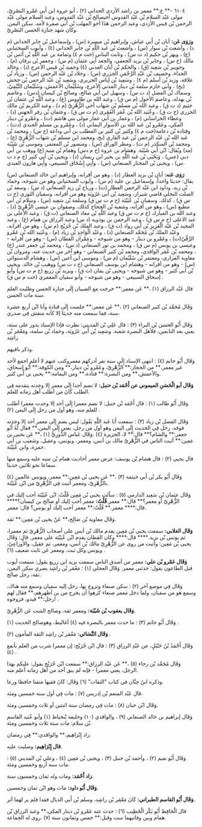 ٦١٠٤ -** ع:** معمر بن راشد الأزدي الحداني (٢) ، أبو عروة ابن أَبي عَمْرو البَصْرِيّ، مولى عَبْد السلام بْن عَبْد القدوس أخيصالح بْن عَبْد القدوس، وعبد السلام مولى عَبْد الرحمن بْن قيس الأزدي، وعبد الرحمن هَذَا أخو المهلب بْن أَبي صفرة لأمه. سكن اليمن. وكان شهد جنازة الحسن البَصْرِيّ.

**ورَوَى عَن:** أبان بْن أَبي عياش، وإبراهيم بْن ميسرة (س) ، وإسماعيل بْن جابر الحداني (م د) ، وأشعث بْن سوار (س) ، وأشعث بْن عَبد اللَّهِ بْن جابر الحداني (٤) ، وأيوب السختياني (ع) ، وبهز بْن حكيم (د ت س) ، وثابت البناني (خت م ٤) وثمامة بن عَبد اللَّهِ بْن أَنَس بْن مالك (خ س) ، وجابر بْن يزيد الجعفي، والجعد أَبِي عثمان (م س) ، وجعفر بْن برقان (م) ، وجويبر بْن سَعِيد (ق) ، والحكم بْن أبان العدني (٤) وحميد بْن قيس الأعرج (د) ، وخالد الحذاء، وخصيف بْن عَبْدِ الرَّحْمَنِ الجزري (س) ، وخلاد بْن عَبْد الرحمن (س) ، وزياد بْن علاقة، وزيد بْن أسلم (م ٤) ، وسَعِيد بْن إياس الجريري، وسَعِيد بْن عَبْد الرحمن بْن جحش (بخ) ، وأبي حازم سلمة بْن دينار المدني الأعرج، وسُلَيْمان الأعمش، وسُلَيْمان التَّيْمِيّ، وسماك بْن الفضل (د ت س) ، وسهيل ابن أَبي صالح، وصالح بْن كيسان (دس) ، وعاصم بْن بهدلة، وعاصم الأحول (م س ق) ، وعبد الله بن طاووس (ع) ، وعبد اللَّهِ بْن عثمان بْن خثيم (د ت ق) ، وعبد الله بْن مسلم بْن شهاب أخي الزُّهْرِيّ (م د) ، وعبد الكريم بْن مالك الجزري (خ ت ق) ، وعُبَيد الله بْن عُمَر العُمَري (م ت س ق) ، وعثمان بْن زفر الجهني (د) ، وعطاء الخراساني (م) ، وعمار بن أَبي عمار مولى بني هاشم (ت) ، وعَمْرو بْن دينار المكي، وعَمْرو بْن عَبد الله بن الأسوار اليماني (د) ، وعَمْرو بن مسلم الجندي (دت) ، وقتادة بْن دعامة(خت م ٤) وكثير بْن كثير بن المطلب بن أَبي وداعة (خ س) ، ومحمد بْن عَبد الله بْن عَبْد الرحمن بْن عبد القاري (بخ، ومحمد ابن مسلم بْن شهاب الزُّهْرِيّ (ع) ، ومحمد بْن المنكدر (م ت) ، ومطر الوراق (س) ، ومنصور بْن المعتمر، وموسى بْن شَيْبَة (مد) ويُقال: ابْن أَبي شَيْبَة. وهشام بن عروة (خ م دس) وهمام بْن منبه (ع) ووهب بن أَبي دبي (عس) ، وَيَحْيَى بْن عَبد اللَّهِ بن بحير ابن ريسان (د) ، ويحيى بْن أَبي كثير (خ م د ت س) ، ويحيى بْن المختار الصنعاني (س) ، وأَبِي إِسْحَاق السبيعي، وأَبِي هارون العبدي.

**رَوَى عَنه:** أبان بْن يزيد العطار (د) ، وهو من أقرانه، وإبراهيم ابن خالد الصنعاني (س) يقال: حديثا واحداً، وإسماعيل بن علية (م س) ، وأيوب السختياني وهو من شيوخه، وحماد بْن زيد، وداود ابن عَبْد الرحمن العطار (ت) ، ورباح بْن زيد الصنعاني (د س) ، وسعد بْن الصلت البجلي قاضي شيراز، وسَعِيد بْن أَبي عَرُوبَة وهو من أقرانه، وسفيان الثوري (خ ت س ق) ، كذلك. وسفيان بْن عُيَيْنَة (خ م ت س ق) وسلمة بْن سَعِيد (س) ، وسلام بْن أَبي مطيع (س) ، وهو من أقرانه، وشعبة بْن الحجاج كذلك، وصفوان بن عيسى الزُّهْرِيّ (د) ، وعبد الله بن المبارك (خ م ت س ق) وعبد اللَّهِ بْن معاذ الصنعاني (ت ق) ، وعبد الأعلى بن عبد الاعلى (خ م س ق) ، وعبد الرحمن بن بوذويه (د س) وعبد الرزاق بن همام (ع) ، وعبد المجيد بْن عَبْد الْعَزِيزِ بْن أَبي رواد (ت ق) ، وعبد الملك بْن جُرَيْج (م س) ، وهو من أقرانه، وعَبْد الملك بْن مُحَمَّد الصنعاني (د) ، وعَبْد الْوَاحِدِ بْن زياد (م) ، وعُبَيد الله بْن عَمْرو الرَّقِّيّ(ت) ، وعَمْرو بن دينار - وهو من شيوخه - وعِمْران القطان (س) - وهو من أقرانه - وعيسى بن يونس (م س ق) ، ومحمد بن ثور الصنعاني (د س) ، ومحمد بْن جعفر غندر (خ) ، ومحمد بْن عُمَر الواقدي، ومحمد بْن كثير الصنعاني - وهو آخر من حديث عنه، ومروان بْن معاوية الفزاري، ومعتمر بْن سُلَيْمان (م س) ، وموسى ابن أعين (س) ، وهشام الدستوائي (س) - وهو من أقرانه - وهشام ابن يوسف الصنعاني (خ د ت س) ووهيب بْن خالد، ويحيى بْن أَبي كثير - وهو من شيوخه - ويحيى بْن يمان (ت ق) ، ويزيد بْن زريع (خ م ت س) وأبو إسحاق السبيعي - وهو من شيوخه - وأبو سفيان المعمري (خت م س ق) .

قال عَبْد الرزاق (١) ،** عَن معمر:** خرجت مع الصبيان إِلَى جنازة الحسن وطلبت العلم سنة مات الحسن.

وَقَال مُحَمَّد بْن كثير الصنعاني (٢) ،** عَن معمر:** جلست إِلَى قتادة وأنا ابْن أربع عشرة سنة، فما سمعت منه حديثا إلا كأنه منقش فِي صدري.

وَقَال أَبُو الحسن بْن البراء (٣) : قال عَلِي بْن المديني: نظرت فإذا الإسناد يدور على ستة، يعني بعد التابعين، فلأهل البصرة شعبة. وسَعِيد بْن أَبي عَرُوبَة، وحماد بْن سلمة، ومَعْمَر بْن راشِد

وذكر باقيهم.

وَقَال أَبُو حاتم (٤) : انتهى الإسناد إِلَى ستة نفر أدركهم معمروكتب عنهم لا أعلم اجمع لأحد غير معمر،** من الحجاز:** الزُّهْرِيّ، وعَمْرو بْن دينار،** ومن الكوفة:** أَبُو إسحاق، والأعمش،** ومن البصرة:** قتادة،** ومن اليمامة:** يحيى بن أَبي كثير.

**وَقَال أبو الْحَسَنِ الميموني عن أَحْمَد بْن حنبل:** لا تضم أحدا إِلَى معمر إلا وجدته يتقدمه فِي الطلب كَانَ من أطلب أهل زمانه للعلم.

وَقَال أَبُو طالب (١) : قال أَحْمَد بْن حنبل: لا تضم معمرا إِلَى أحد إلا وجدت معمرا أطلب للعلم منه، وهو أول من رحل إِلَى اليمن (٢) .

وَقَال الفضل بْن زياد (٣) : سمعت أَبَا عَبد اللَّهِ يَقُول: ليس يضم إِلَى معمر أحد إلا وجدته فوقه، رحل فِي الحديث إِلَى اليمن وهو أول من رجل، يعني إِلَى اليمن،** فقال لَهُ أَبُو جعفر:** والشام؟** قال:** لا، الجزيرة (٤) .وَقَال عَباس الدُّورِيُّ (١) ،** عَن يحيى بن مَعِين:** أثبت الناس في الزُّهْرِيّ مالك بن أنس، ومعمر، ويونس، وعقيل، وشعيب بن أَبي حمزة، وابن عُيَيْنَة.

قال يحيى (٢) : قال هشام بْن يوسف: عرض معمر أحاديث همام بْن منبه عليه وسمع منها سماعا نحو ثلاثين حديثا.

وَقَال أَبُو بكر بْن أَبي خيثمة (٣) ،** عَن يحيى بْن مَعِين:** معمر، ويونس عالمين (٤) بالزُّهْرِيّ، ومعمر أثبت فِي الزُّهْرِيّ من ابْن عُيَيْنَة.

وَقَال عثمان بْن سَعِيد الدارمي (٥) : سألت يحيى بْن مَعِين قُلْتُ: ابْن عُيَيْنَة أحب إليك في الزُّهْرِيّ أو معمر؟** قال:** معمر.**قُلْتُ:** معمر أحب إليك أو صالح بن كيسان؟**** قال:**** معمر.** قُلْتُ:** معمر أحب إليك أو يونس؟ قال: معمر.

وَقَال معاوية بْن صَالِح،** عَنْ يحيى بْن مَعِين:** ثقة.

**وَقَال الغلابي:** سمعت يحيى بْن مَعِين يقدم مالك بْن أنس على أصحاب الزُّهْرِيّ ثم معمرا، ثم يونس بْن يزيد.**** قال:**** وكان القطان يقدم ابْن عُيَيْنَة على معمر. قال: وَقَال يحيى بْن مَعِين: وأثبت من روى عن الزُّهْرِيّ مالك بْن أنس، ومعمر، ثم عقيل، والأَوزاعِيّ، ويونس وكل ثبت. ومعمر عَن ثابت ضعيف (٦) .

**وَقَال عَمْرو بْن علي:** معمر من أصدق الناس سمعت يزيد ابن زريع يقول: سمعت أيوب قبل الطاعون يقول: حدثني معمر. وَقَال العجلي (١) : مَعْمَر بْن راشِد بصري سكن اليمن، ثقة، رجل صالح.

وَقَال فِي موضع آخر (٢) : سكن صنعاء وتزوج بها، رحل إليه سفيان وسمع منه هناك، وسمع هو من سفيان، ولما دخل معمر صنعاء كرهوا أن يخرج من بن أظهرهم،** فقال لهم رجل:** قيدو، فزوجوه! .

**وَقَال يعقوب بْن شَيْبَة:** ومعمر ثقة، وصالح التثبت عَن الزُّهْرِيّ.

وَقَال أَبُو حاتم (٣) : ما حدث معمر بالبصرة فيه (٤) أغاليط، وهوصالح الحديث (١) .

**وَقَال النَّسَائي:** مَعْمَر بْن راشِد الثقة المأمون (٢) .

وَقَال أَحْمَدُ بْنُ حَنْبَلٍ، عن عَبْدِ الرزاق (٣) : قال ابْن جُرَيْج: إن معمرا شرب من العلم بأنفع (٤) .

وَقَال مُحَمَّد بْن رجاء (٥) ،** عَن عَبْد الرزاق:** سمعت ابْن جُرَيْج يقول: عليكم بهذا الرجل، يعني معمرا - فإنه لم يبق أحد من أهل زمانه أعلم منه.

وذكره ابنُ حِبَّان في كتاب "الثقات" (٦) وَقَال: كَانَ فقيها متقنا حافظا ورعا.

قال عَبْد المنعم بْن إدريس (٧) : مات فِي أول سنة خمسين ومئة.

وَقَال ابْن حبان (٨) : مات فِي رمضان سنة اثنتين أو ثلاث وخمسين ومئة.

وَقَال إبراهيم بن خالد الصنعاني (٩) ، والواقدي (١٠) وخليفة بْنخياط (١) وأبو عُبَيد القاسم بْن سلام: مات سنة ثلاث وخمسين ومئة.

زاد إِبْرَاهِيم،** والواقدي:** فِي رمضان.

**قال إِبْرَاهِيم:** وصليت عليه.

وَقَال أَبُو نعيم (٢) ، وأحمد بْن حنبل (٣) ، ويحيى بْن مَعِين (٤) ، وعلي بْن المديني (٥) : مات سنة أربع وخمسين ومئة.

**زاد أَحْمَد:** ومات وله ثمان وخمسون سنة.

**وَقَال أَبُو داود:** مات وهو ابْن ثمان وخمسين.

**وَقَال أَبُو القاسم الطبراني:** كَانَ مَعْمَر بْن راشِد، وسلم بْن أَبي الذيال فقدا فلم ير لهما أثر.

قال الْحَافِظ أَبُو بَكْر الْخَطِيب (٦) : حدث عنه عَمْرو بْن دينار المكي،** وعبد الرزاق بْن همام وبين وفاتيهما ست وقيل:** خمس وثمانون سنة (٧) .روى له الجماعة.
